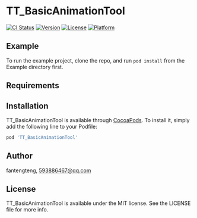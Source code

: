 # TT_BasicAnimationTool

[![CI Status](https://img.shields.io/travis/fantengteng/TT_BasicAnimationTool.svg?style=flat)](https://travis-ci.org/fantengteng/TT_BasicAnimationTool)
[![Version](https://img.shields.io/cocoapods/v/TT_BasicAnimationTool.svg?style=flat)](https://cocoapods.org/pods/TT_BasicAnimationTool)
[![License](https://img.shields.io/cocoapods/l/TT_BasicAnimationTool.svg?style=flat)](https://cocoapods.org/pods/TT_BasicAnimationTool)
[![Platform](https://img.shields.io/cocoapods/p/TT_BasicAnimationTool.svg?style=flat)](https://cocoapods.org/pods/TT_BasicAnimationTool)

## Example

To run the example project, clone the repo, and run `pod install` from the Example directory first.

## Requirements

## Installation

TT_BasicAnimationTool is available through [CocoaPods](https://cocoapods.org). To install
it, simply add the following line to your Podfile:

```ruby
pod 'TT_BasicAnimationTool'
```

## Author

fantengteng, 593886467@qq.com

## License

TT_BasicAnimationTool is available under the MIT license. See the LICENSE file for more info.
